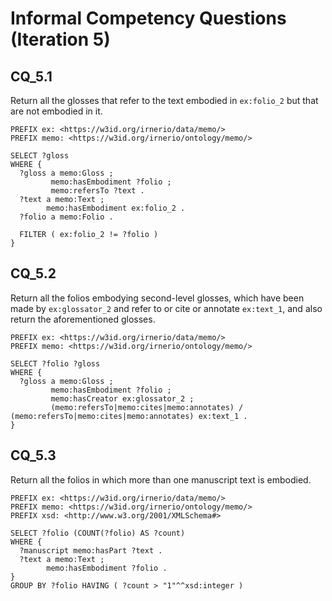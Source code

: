 # Informal Competency Questions (Iteration 5)

## CQ_5.1
Return all the glosses that refer to the text embodied in `ex:folio_2` but that are not embodied in it.
```
PREFIX ex: <https://w3id.org/irnerio/data/memo/>
PREFIX memo: <https://w3id.org/irnerio/ontology/memo/>

SELECT ?gloss
WHERE {
  ?gloss a memo:Gloss ;
         memo:hasEmbodiment ?folio ;
         memo:refersTo ?text .
  ?text a memo:Text ;
        memo:hasEmbodiment ex:folio_2 .
  ?folio a memo:Folio .
  
  FILTER ( ex:folio_2 != ?folio )
}
```

## CQ_5.2
Return all the folios embodying second-level glosses, which have been made by `ex:glossator_2` and refer to or cite or annotate `ex:text_1`, and also return the aforementioned glosses.

```
PREFIX ex: <https://w3id.org/irnerio/data/memo/>
PREFIX memo: <https://w3id.org/irnerio/ontology/memo/>

SELECT ?folio ?gloss
WHERE {
  ?gloss a memo:Gloss ;
         memo:hasEmbodiment ?folio ;
         memo:hasCreator ex:glossator_2 ;
         (memo:refersTo|memo:cites|memo:annotates) / (memo:refersTo|memo:cites|memo:annotates) ex:text_1 .
}
```

## CQ_5.3
Return all the folios in which more than one manuscript text is embodied.

```
PREFIX ex: <https://w3id.org/irnerio/data/memo/>
PREFIX memo: <https://w3id.org/irnerio/ontology/memo/>
PREFIX xsd: <http://www.w3.org/2001/XMLSchema#>

SELECT ?folio (COUNT(?folio) AS ?count)
WHERE {
  ?manuscript memo:hasPart ?text .
  ?text a memo:Text ;
        memo:hasEmbodiment ?folio .
}
GROUP BY ?folio HAVING ( ?count > "1"^^xsd:integer )
```
